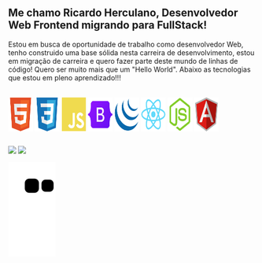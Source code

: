 ## Me chamo Ricardo Herculano, Desenvolvedor Web Frontend migrando para FullStack!
Estou em busca de oportunidade de trabalho como desenvolvedor Web, tenho construido uma base sólida nesta carreira de desenvolvimento, estou em migração de carreira e quero fazer parte deste mundo de linhas de código! Quero ser muito mais que um "Hello World". Abaixo as tecnologias que estou em pleno aprendizado!!!
</div>
<div style="display: inline_block"><br>
  <img align="center" alt="HTML" height="70" width="50" src="https://raw.githubusercontent.com/devicons/devicon/master/icons/html5/html5-original.svg">
  <img align="center" alt="CSS" height="70" width="50" src="https://raw.githubusercontent.com/devicons/devicon/master/icons/css3/css3-original.svg">
  <img align="center" alt="Js" height="70" width="50" src="https://raw.githubusercontent.com/devicons/devicon/master/icons/javascript/javascript-plain.svg">
  <img align="center" alt="bot" height="70" width="50" src="https://github.com/devicons/devicon/blob/master/icons/bootstrap/bootstrap-original.svg">
  <img align="center" alt="jquery"height="70" width="50" src="https://github.com/devicons/devicon/blob/master/icons/jquery/jquery-original.svg">
  <img align="center" alt="React" height="70" width="50" src="https://raw.githubusercontent.com/devicons/devicon/master/icons/react/react-original.svg">
  <img align="center" alt="nodejs" height="70" width="50" src="https://github.com/devicons/devicon/blob/master/icons/nodejs/nodejs-original.svg">
  <img align="center" alt="angular" height="70" width="50" src="https://github.com/devicons/devicon/blob/master/icons/angularjs/angularjs-original.svg">
</div>
  
  ##
 
<div> 
  <a href = "mailto:rick.herculano@gmail.com"><img src="https://img.shields.io/badge/-Gmail-%23333?style=for-the-badge&logo=gmail&logoColor=white" target="_blank"></a>
  <a href="https://www.linkedin.com/in/ricardo-herculano/" target="_blank"><img src="https://img.shields.io/badge/-LinkedIn-%230077B5?style=for-the-badge&logo=linkedin&logoColor=white" target="_blank"></a> 
 
  ![Snake animation](https://github.com/rafaballerini/rafaballerini/blob/output/github-contribution-grid-snake.svg)
 
</div>

